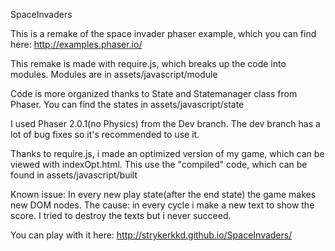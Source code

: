 SpaceInvaders

This is a remake of the space invader phaser example, which you can find here: http://examples.phaser.io/

This remake is made with require.js, which breaks up the code into modules. Modules are in assets/javascript/module

Code is more organized thanks to State and Statemanager class from Phaser. You can find the states in assets/javascript/state

I used Phaser 2.0.1(no Physics) from the Dev branch. The dev branch has a lot of bug fixes so it's recommended to use it.

Thanks to require.js, i made an optimized version of my game, which can be viewed with indexOpt.html. This use the "compiled" code, which can be found in assets/javascript/built

Known issue: In every new play state(after the end state) the game makes new DOM nodes. The cause: in every cycle i make a new text to show the score. I tried to destroy the texts but i never succeed.

You can play with it here: http://strykerkkd.github.io/SpaceInvaders/
